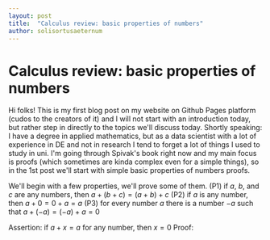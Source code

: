 ```yaml
---
layout: post
title:  "Calculus review: basic properties of numbers"
author: solisortusaeternum
---
```



# Calculus review: basic properties of numbers

Hi folks!
This is my first blog post on my website on Github Pages platform (cudos to the creators of it) and I will not start with an introduction today, but rather step in directly to the topics we'll discuss today.
Shortly speaking: I have a degree in applied mathematics, but as a data scientist with a lot of experience in DE and not in research I tend to forget a lot of things I used to study in uni. I'm going through Spivak's book right now and my main focus is proofs (which sometimes are kinda complex even for a simple things), so in the 1st post we'll start with simple basic properties of numbers proofs.

We'll begin with a few properties, we'll prove some of them.
(P1) if $a$, $b$, and $c$ are any numbers, then $a + (b + c) = (a + b) + c$
(P2) if $a$ is any number, then $a + 0 = 0 + a = a$
(P3) for every number $a$ there is a number $-a$ such that $a + (-a) = (-a) + a = 0$

Assertion: if $a + x = a$ for any number, then $x = 0$
Proof:
